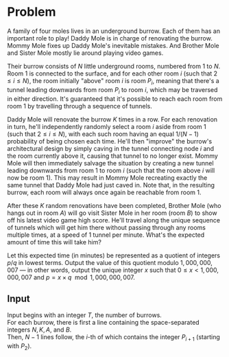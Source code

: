 # Problem

A family of four moles lives in an underground burrow. Each of them has an important role to play! Daddy Mole is in charge of renovating the burrow. Mommy Mole fixes up Daddy Mole's inevitable mistakes. And Brother Mole and Sister Mole mostly lie around playing video games.

Their burrow consists of $N$ little underground rooms, numbered from $1$ to $N$. Room $1$ is connected to the surface, and for each other room $i$ (such that $2 ≤ i ≤ N$), the room initially "above" room $i$ is room $P_i$, meaning that there's a tunnel leading downwards from room $P_i$ to room $i$, which may be traversed in either direction. It's guaranteed that it's possible to reach each room from room $1$ by travelling through a sequence of tunnels.

Daddy Mole will renovate the burrow $K$ times in a row. For each renovation in turn, he'll independently randomly select a room $i$ aside from room $1$ (such that $2 ≤ i ≤ N$), with each such room having an equal $1 / (N - 1)$ probability of being chosen each time. He'll then "improve" the burrow's architectural design by simply caving in the tunnel connecting node $i$ and the room currently above it, causing that tunnel to no longer exist. Mommy Mole will then immediately salvage the situation by creating a new tunnel leading downwards from room $1$ to room $i$ (such that the room above $i$ will now be room $1$). This may result in Mommy Mole recreating exactly the same tunnel that Daddy Mole had just caved in. Note that, in the resulting burrow, each room will always once again be reachable from room $1$.

After these $K$ random renovations have been completed, Brother Mole (who hangs out in room $A$) will go visit Sister Mole in her room (room $B$) to show off his latest video game high score. He'll travel along the unique sequence of tunnels which will get him there without passing through any rooms multiple times, at a speed of $1$ tunnel per minute. What's the expected amount of time this will take him?

Let this expected time (in minutes) be represented as a quotient of integers $p/q$ in lowest terms. Output the value of this quotient modulo $1,000,000,007$ — in other words, output the unique integer $x$ such that $0 ≤ x < 1,000,000,007$ and $p = x \times q \mod 1,000,000,007$.

## Input

Input begins with an integer $T$, the number of burrows.  
For each burrow, there is first a line containing the space-separated integers $N, K, A,$ and $B$.  
Then, $N - 1$ lines follow, the $i$-th of which contains the integer $P_{i+1}$ (starting with $P_2$).
